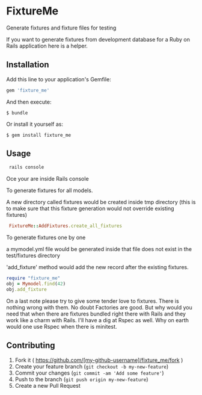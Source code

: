 # FixtureMe

Generate fixtures and fixture files for testing


If you want to generate fixtures from development database for a Ruby on Rails application here is a helper.

## Installation

Add this line to your application's Gemfile:

```ruby
gem 'fixture_me'
```

And then execute:

    $ bundle

Or install it yourself as:

    $ gem install fixture_me

## Usage


```ruby
 rails console
```

Oce your are inside Rails console

To generate fixtures for all models.

A new directory called fixtures would be created inside tmp directory (this is to make sure that this fixture generation would not override existing fixtures)

```ruby
 FixtureMe::AddFixtures.create_all_fixtures
```



To generate fixtures one by one

a mymodel.yml file would be generated  inside that file does not exist in the test/fixtures directory

'add_fixture' method would add the new record after the existing fixtures.

```ruby
require "fixture_me"
obj = Mymodel.find(42)
obj.add_fixture
```


On a last note please try to give some tender love to fixtures. There is nothing wrong with them. No doubt Factories are good. But why would you need that when there are fixtures bundled right there with Rails and they work like a charm with Rails.  I'll have a dig at Rspec as well. Why on earth would one use Rspec when there is minitest.


## Contributing

1. Fork it ( https://github.com/[my-github-username]/fixture_me/fork )
2. Create your feature branch (`git checkout -b my-new-feature`)
3. Commit your changes (`git commit -am 'Add some feature'`)
4. Push to the branch (`git push origin my-new-feature`)
5. Create a new Pull Request
